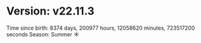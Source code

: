 # Version: v22.11.3
Time since birth: 8374 days, 200977 hours, 12058620 minutes, 723517200 seconds
Season: Summer ☀️
